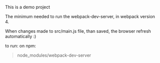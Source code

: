 This is a demo project

The minimum needed to run the webpack-dev-server, in webpack version 4.

When changes made to src/main.js file, than saved, the browser refresh automatically :)

to run: on npm:
>node_modules/webpack-dev-server
